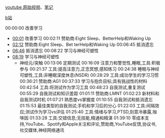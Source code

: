 [youtube 原始视频](https://www.youtube.com/watch?v=ddq8JIMhz7c&ab_channel=AndrewHuberman)、[笔记](https://www.hubermanlab.com/episode/optimal-protocols-for-studying-learning)

[b站](https://www.bilibili.com/video/BV1BopsenEaW/?spm_id_from=333.788.top_right_bar_window_history.content.click&vd_source=22af953ea4c09540ad1966711a2d53f0)

00:00:00 改善学习 
- [00:01](https://www.bilibili.com/video/BV1BopsenEaW/?t=1.04301#t=1.04) 改善学习
00:02:11 赞助商:Eight Sleep、BetterHelp和Waking Up 
- [02:12](https://www.bilibili.com/video/BV1BopsenEaW/?t=132.292201#t=02:12.29) 赞助商:Eight Sleep、Bet terHelp和Waking Up 
00:06:45 抵消遗忘 
- [06:46](https://www.bilibili.com/video/BV1BopsenEaW/?t=406.061136#t=06:46.06) 抵消遗忘
00:08:22 学习与神经可塑性 
- [08:19](https://www.bilibili.com/video/BV1BopsenEaW/?t=499.760836#t=08:19.76) 学习与神经可塑性
	- 神经元/突触
00:13:06 定期测试
00:16:09 注意力和警觉性,睡眠,工具:积极参与 
00:21:37 工具:提高注意力,正念冥想,感知练习 
00:24:38 睡眠与神经可塑性,工具:非睡眠深度休息(NSDR) 
00:28:29 工具:成功学生的学习习惯 
00:36:21 赞助商:AG1 
00:37:33 学习与抱负目标;具有挑战性的材料 
00:42:54 工具:将测试作为学习工具 
00:48:23 自我测试,重复测试 
00:55:29 自我测试和知识差距 
01:01:11 赞助商:LMNT 
01:02:23 新材料和自我测试时机 
01:07:21 熟悉度vs掌握度 
01:10:55 自我测试和抵消遗忘 
01:15:53 最佳类型的自我测试;手机和学习后的分心 
01:22:03 工具:间隔效应;测试作为学习vs评估 
01:25:40 工具:情绪与学习,PTSD,刻意冷暴露,咖啡因 
01:33:28 工具:交错信息;无技能,精通和精湛 
01:39:10 零成本支持,YouTube、Spotify和Apple关注和评论,赞助商,YouTube反馈,协议书,社交媒体,神经网络通讯